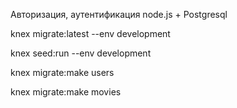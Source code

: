 Авторизация, аутентификация node.js + Postgresql


knex migrate:latest --env development

knex seed:run --env development


knex migrate:make users

knex migrate:make movies

